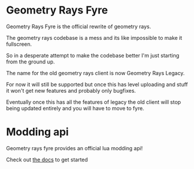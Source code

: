 # Geometry Rays Fyre
 Geometry Rays Fyre is the official rewrite of geometry rays.

 The geometry rays codebase is a mess and its like impossible to make it fullscreen.

 So in a desperate attempt to make the codebase better I'm just starting from the ground up.

 The name for the old geometry rays client is now Geometry Rays Legacy.

 For now it will still be supported but once this has level uploading and stuff it won't get new features and probably only bugfixes.

 Eventually once this has all the features of legacy the old client will stop being updated entirely and you will have to move to fyre.

# Modding api
 Geometry rays fyre provides an official lua modding api!

 Check out [the docs](https://github.com/Geometry-Rays/modding-docs) to get started
